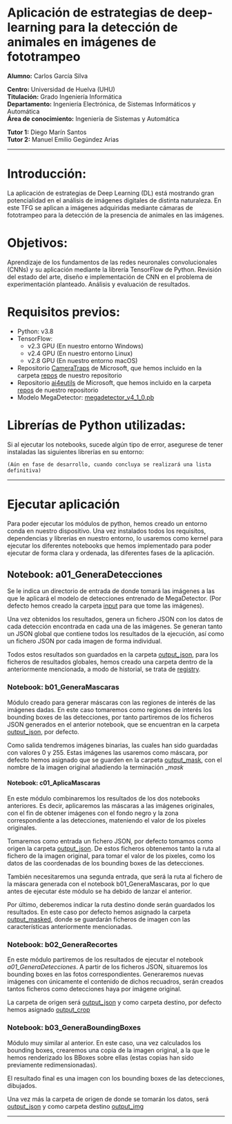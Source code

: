 # Aplicación de estrategias de deep-learning para la detección de animales en imágenes de fototrampeo
**Alumno:** Carlos García Silva

**Centro:** Universidad de Huelva (UHU)   
**Titulación:** Grado Ingeniería Informática   
**Departamento:** Ingeniería Electrónica, de Sistemas Informáticos y Automática   
**Área de conocimiento:** Ingeniería de Sistemas y Automática   

**Tutor 1:** Diego Marín Santos   
**Tutor 2:** Manuel Emilio Gegúndez Arias   

___

# Introducción:
La aplicación de estrategias de Deep Learning (DL) está mostrando gran potencialidad en el análisis de imágenes digitales de distinta naturaleza. En este TFG se aplican a imágenes adquiridas mediante cámaras de fototrampeo para la detección de la presencia de animales en las imágenes.

# Objetivos:
Aprendizaje de los fundamentos de las redes neuronales convolucionales (CNNs) y su aplicación mediante la librería TensorFlow de Python. Revisión del estado del arte, diseño e implementación de CNN en el problema de experimentación planteado. Análisis y evaluación de resultados.

# Requisitos previos:
- Python: v3.8
- TensorFlow:
    - v2.3 GPU (En nuestro entorno Windows)
    - v2.4 GPU (En nuestro entorno Linux)
    - v2.8 GPU (En nuestro entorno macOS)
- Repositorio [CameraTraps](https://github.com/microsoft/CameraTraps) de Microsoft, que hemos incluido en la carpeta [repos](https://github.com/byLiTTo/TFG-DeteccionFototrampeo/tree/main/repos) de nuestro repositorio
- Repositorio [ai4eutils](https://github.com/microsoft/ai4eutils) de Microsoft, que hemos incluido en la carpeta [repos](https://github.com/byLiTTo/TFG-DeteccionFototrampeo/tree/main/repos) de nuestro repositorio
- Modelo MegaDetector: [megadetector_v4_1_0.pb](https://lilablobssc.blob.core.windows.net/models/camera_traps/megadetector/md_v4.1.0/md_v4.1.0.pb)

# Librerías de Python utilizadas:
Si al ejecutar los notebooks, sucede algún tipo de error, asegurese de tener instaladas las siguientes librerías en su entorno:

    (Aún en fase de desarrollo, cuando concluya se realizará una lista definitiva)

___

# Ejecutar aplicación
Para poder ejecutar los módulos de python, hemos creado un entorno conda en nuestro dispositivo. Una vez instalados todos los requisitos, dependencias y librerías en nuestro entorno, lo usaremos como kernel para ejecutar los diferentes notebooks que hemos implementado para poder ejecutar de forma clara y ordenada, las diferentes fases de la aplicación.

## Notebook: a01_GeneraDetecciones
Se le indica un directorio de entrada de donde tomará las imágenes a las que le aplicará el modelo de detecciones entrenado de MegaDetector. (Por defecto hemos creado la carpeta [input](https://github.com/byLiTTo/TFG-DeteccionFototrampeo/tree/main/input) para que tome las imágenes).

Una vez obtenidos los resultados, genera un fichero JSON con los datos de cada detección encontrada en cada una de las imágenes. Se generan tanto un JSON global que contiene todos los resultados de la ejecución, así como un fichero JSON por cada imagen de forma individual. 

Todos estos resultados son guardados en la carpeta [output_json](https://github.com/byLiTTo/TFG-DeteccionFototrampeo/tree/main/output_json), para los ficheros de resultados globales, hemos creado una carpeta dentro de la anteriormente mencionada, a modo de historial, se trata de [registry](https://github.com/byLiTTo/TFG-DeteccionFototrampeo/tree/main/output_json/registry).

### Notebook: b01_GeneraMascaras
Módulo creado para generar máscaras con las regiones de interés de las imágenes dadas. En este caso tomaremos como regiones de interés los bounding boxes de las detecciones, por tanto partiremos de los ficheros JSON generados en el anterior notebook, que se encuentran en la carpeta [output_json](https://github.com/byLiTTo/TFG-DeteccionFototrampeo/tree/main/output_json), por defecto.

Como salida tendremos imágenes binarias, las cuales han sido guardadas con valores 0 y 255. Estas imágenes las usaremos como máscara, por defecto hemos asignado que se guarden en la carpeta [output_mask](https://github.com/byLiTTo/TFG-DeteccionFototrampeo/tree/main/output_mask), con el nombre de la imagen original añadiendo la terminación __mask_

#### Notebook: c01_AplicaMascaras
En este módulo combinaremos los resultados de los dos notebooks anteriores. Es decir, aplicaremos las máscaras a las imágenes originales, con el fin de obtener imágenes con el fondo negro y la zona correspondiente a las detecciones, mateniendo el valor de los pixeles originales.

Tomaremos como entrada un fichero JSON, por defecto tomamos como origen la carpeta [output_json](https://github.com/byLiTTo/TFG-DeteccionFototrampeo/tree/main/output_json). De estos ficheros obtenemos tanto la ruta al fichero de la imagen original, para tomar el valor de los pixeles, como los datos de las coordenadas de los bounding boxes de las detecciones.

También necesitaremos una segunda entrada, que será la ruta al fichero de la máscara generada con el notebook b01_GeneraMascaras, por lo que antes de ejecutar éste módulo se ha debido de lanzar el anterior.

Por último, deberemos indicar la ruta destino donde serán guardados los resultados. En este caso por defecto hemos asignado la carpeta [output_masked](https://github.com/byLiTTo/TFG-DeteccionFototrampeo/tree/main/output_masked), donde se guardarán ficheros de imagen con las características anteriormente mencionadas.

### Notebook: b02_GeneraRecortes
En este módulo partiremos de los resultados de ejecutar el notebook _a01_GeneraDetecciones_. A partir de los ficheros JSON, situaremos los bounding boxes en las fotos correspondientes. Generaremos nuevas imágenes con únicamente el contenido de dichos recuadros, serán creados tantos ficheros como detecciones haya por imágene original.

La carpeta de origen será [output_json](https://github.com/byLiTTo/TFG-DeteccionFototrampeo/tree/main/output_json) y como carpeta destino, por defecto hemos asignado [output_crop](https://github.com/byLiTTo/TFG-DeteccionFototrampeo/tree/main/output_crop)

### Notebook: b03_GeneraBoundingBoxes
Módulo muy similar al anterior. En este caso, una vez calculados los bounding boxes, crearemos una copia de la imagen original, a la que le hemos renderizado los BBoxes sobre ellas (estas copias han sido previamente redimensionadas).

El resultado final es una imagen con los bounding boxes de las detecciones, dibujados.

Una vez más la carpeta de origen de donde se tomarán los datos, será [output_json](https://github.com/byLiTTo/TFG-DeteccionFototrampeo/tree/main/output_json) y como carpeta destino [output_img](https://github.com/byLiTTo/TFG-DeteccionFototrampeo/tree/main/output_img)

___